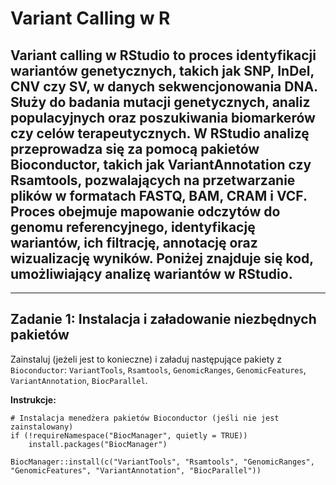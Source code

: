 # Variant Calling w R 
## Variant calling w RStudio to proces identyfikacji wariantów genetycznych, takich jak SNP, InDel, CNV czy SV, w danych sekwencjonowania DNA. Służy do badania mutacji genetycznych, analiz populacyjnych oraz poszukiwania biomarkerów czy celów terapeutycznych. W RStudio analizę przeprowadza się za pomocą pakietów Bioconductor, takich jak VariantAnnotation czy Rsamtools, pozwalających na przetwarzanie plików w formatach FASTQ, BAM, CRAM i VCF. Proces obejmuje mapowanie odczytów do genomu referencyjnego, identyfikację wariantów, ich filtrację, annotację oraz wizualizację wyników. Poniżej znajduje się kod, umożliwiający analizę wariantów w RStudio.
---

## Zadanie 1: Instalacja i załadowanie niezbędnych pakietów

Zainstaluj (jeżeli jest to konieczne) i załaduj następujące pakiety z `Bioconductor`: `VariantTools`, `Rsamtools`, `GenomicRanges`, `GenomicFeatures`, `VariantAnnotation`, `BiocParallel`.

**Instrukcje:**

```{R}
# Instalacja menedżera pakietów Bioconductor (jeśli nie jest zainstalowany)
if (!requireNamespace("BiocManager", quietly = TRUE))
    install.packages("BiocManager")
```

```{r Instalacja pakietów}
BiocManager::install(c("VariantTools", "Rsamtools", "GenomicRanges", "GenomicFeatures", "VariantAnnotation", "BiocParallel"))
```
